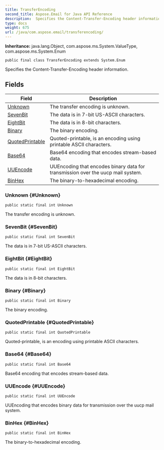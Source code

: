 ```yaml
---
title: TransferEncoding
second_title: Aspose.Email for Java API Reference
description:  Specifies the Content-Transfer-Encoding header information.
type: docs
weight: 675
url: /java/com.aspose.email/transferencoding/
---
```

**Inheritance:**
java.lang.Object, com.aspose.ms.System.ValueType, com.aspose.ms.System.Enum
```
public final class TransferEncoding extends System.Enum
```

Specifies the Content-Transfer-Encoding header information.
## Fields

| Field | Description |
| --- | --- |
| [Unknown](#Unknown) | The transfer encoding is unknown. |
| [SevenBit](#SevenBit) | The data is in 7-bit US-ASCII characters. |
| [EightBit](#EightBit) | The data is in 8-bit characters. |
| [Binary](#Binary) | The binary encoding. |
| [QuotedPrintable](#QuotedPrintable) | Quoted-printable, is an encoding using printable ASCII characters. |
| [Base64](#Base64) | Base64 encoding that encodes stream-based data. |
| [UUEncode](#UUEncode) | UUEncoding that encodes binary data for transmission over the uucp mail system. |
| [BinHex](#BinHex) | The binary-to-hexadecimal encoding. |
### Unknown {#Unknown}
```
public static final int Unknown
```


The transfer encoding is unknown.

### SevenBit {#SevenBit}
```
public static final int SevenBit
```


The data is in 7-bit US-ASCII characters.

### EightBit {#EightBit}
```
public static final int EightBit
```


The data is in 8-bit characters.

### Binary {#Binary}
```
public static final int Binary
```


The binary encoding.

### QuotedPrintable {#QuotedPrintable}
```
public static final int QuotedPrintable
```


Quoted-printable, is an encoding using printable ASCII characters.

### Base64 {#Base64}
```
public static final int Base64
```


Base64 encoding that encodes stream-based data.

### UUEncode {#UUEncode}
```
public static final int UUEncode
```


UUEncoding that encodes binary data for transmission over the uucp mail system.

### BinHex {#BinHex}
```
public static final int BinHex
```


The binary-to-hexadecimal encoding.

